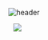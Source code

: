 ![header](https://capsule-render.vercel.app/api?type=waving&color=0:f5af19,100:f12711&height=300&section=header&text=Hi%20there%20👋&fontColor=ffffff&animation=twinkling&fontSize=120)

<a href="https://www.instagram.com/control_record/?hl=ko">
    <img 
        src="http://img.shields.io/badge/-Instagram-E4405F?style=flat&logo=Instagram&logoColor=FFFFFF&link=https://www.instagram.com/control_record/?hl=ko"
        style="height : auto; margin-left : 10px; margin-right : 10px;"/>
</a>
